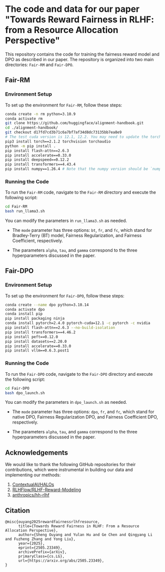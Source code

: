# The code and data for our paper "Towards Reward Fairness in RLHF: from a Resource Allocation Perspective"

This repository contains the code for training the fairness reward model and DPO as described in our paper. The repository is organized into two main directories: `Fair-RM` and `Fair-DPO`.

## Fair-RM

### Environment Setup

To set up the environment for `Fair-RM`, follow these steps:

```bash
conda create -n rm python=3.10.9
conda activate rm
git clone https://github.com/huggingface/alignment-handbook.git
cd ./alignment-handbook/
git checkout d17fd7cd3b71c6a7bf7af34d8dc73135bb7ea8e9
# The test cuda version is 12.1, 12.2. You may need to update the torch version based on your cuda version...
pip3 install torch==2.1.2 torchvision torchaudio
python -m pip install .
pip install flash-attn==2.6.3
pip install accelerate==0.33.0 
pip install deepspeed==0.12.2
pip install transformers==4.43.4
pip install numpy==1.26.4 # Note that the numpy version should be `numpy<2.0`. `Numpy 2.0` will encounter unexpected issues!!!
```

### Running the Code

To run the `Fair-RM` code, navigate to the `Fair-RM` directory and execute the following script:

```bash
cd Fair-RM
bash run_llama3.sh
```

You can modify the parameters in `run_llama3.sh` as needed. 

- The `mode` parameter has three options: `bt`, `fr`, and `fc`, which stand for Bradley-Terry (BT) model, Fairness Regularization, and Fairness Coefficient, respectively. 

- The parameters `alpha`, `tau`, and `gamma` correspond to the three hyperparameters discussed in the paper.

## Fair-DPO

### Environment Setup

To set up the environment for `Fair-DPO`, follow these steps:

```bash
conda create --name dpo python=3.10.14
conda activate dpo
conda install pip
pip install packaging ninja
conda install pytorch=2.4.0 pytorch-cuda=12.1 -c pytorch -c nvidia
pip install flash-attn==2.6.3 --no-build-isolation
pip install transformers==4.46.2
pip install peft==0.12.0
pip install datasets==2.20.0
pip install accelerate==0.33.0
pip install vllm==0.6.3.post1
```

### Running the Code

To run the `Fair-DPO` code, navigate to the `Fair-DPO` directory and execute the following script:

```bash
cd Fair-DPO
bash dpo_launch.sh
```

You can modify the parameters in `dpo_launch.sh` as needed. 

- The `mode` parameter has three options: `dpo`, `fr`, and `fc`, which stand for native DPO, Fairness Regularization DPO, and Fairness Coefficient DPO, respectively. 

- The parameters `alpha`, `tau`, and `gamma` correspond to the three hyperparameters discussed in the paper.

## Acknowledgements

We would like to thank the following GitHub repositories for their contributions, which were instrumental in building our data and implementing our methods:

1. [ContextualAI/HALOs](https://github.com/ContextualAI/HALOs)
2. [RLHFlow/RLHF-Reward-Modeling](https://github.com/RLHFlow/RLHF-Reward-Modeling)
3. [anthropics/hh-rlhf](https://github.com/anthropics/hh-rlhf)
   
## Citation

```
@misc{ouyang2025rewardfairnessrlhfresource,
      title={Towards Reward Fairness in RLHF: From a Resource Allocation Perspective}, 
      author={Sheng Ouyang and Yulan Hu and Ge Chen and Qingyang Li and Fuzheng Zhang and Yong Liu},
      year={2025},
      eprint={2505.23349},
      archivePrefix={arXiv},
      primaryClass={cs.LG},
      url={https://arxiv.org/abs/2505.23349}, 
}
```
